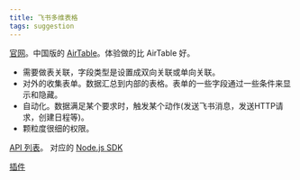 ```yaml
---
title: 飞书多维表格
tags: suggestion
---
```


[官网](https://www.feishu.cn/)。中国版的 [AirTable](./airtable.md)。体验做的比 AirTable 好。

* 需要做表关联，字段类型是设置成双向关联或单向关联。
* 对外的收集表单。数据汇总到内部的表格。表单的一些字段通过一些条件来显示和隐藏。
* 自动化。数据满足某个要求时，触发某个动作(发送飞书消息，发送HTTP请求，创建日程等)。
* 颗粒度很细的权限。

[API 列表](https://open.feishu.cn/document/server-docs/api-call-guide/server-api-list)。 对应的 [Node.js SDK](https://github.com/larksuite/node-sdk/blob/main/README.zh.md)

[插件](https://feishu.feishu.cn/docx/U3wodO5eqome3uxFAC3cl0qanIe)